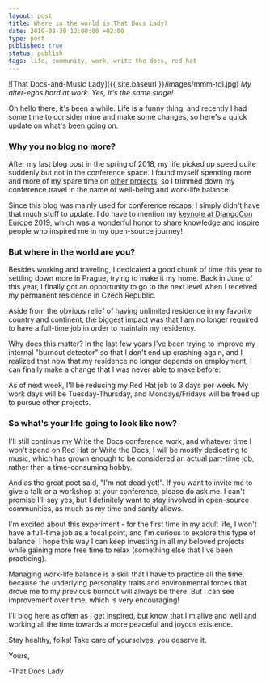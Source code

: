 ```yaml
---
layout: post
title: Where in the world is That Docs Lady?
date: 2019-08-30 12:00:00 +02:00
type: post
published: true
status: publish
tags: life, community, work, write the docs, red hat
---
```


![That Docs-and-Music Lady]({{ site.baseurl }}/images/mmm-tdl.jpg)
_My alter-egos hard at work. Yes, it's the same stage!_

Oh hello there, it's been a while. Life is a funny thing, and recently I had some time to consider mine and make some changes, so here's a quick update on what's been going on.

### Why you no blog no more?

After my last blog post in the spring of 2018, my life picked up speed quite suddenly but not in the conference space. I found myself spending more and more of my spare time on [other projects](http://missmikeymay.com/), so I trimmed down my conference travel in the name of well-being and work-life balance. 

Since this blog was mainly used for conference recaps, I simply didn't have that much stuff to update. I do have to mention my [keynote at DjangoCon Europe 2019](https://2019.djangocon.eu/talks/docs-or-it-didnt-happen-with-qa/), which was a wonderful honor to share knowledge and inspire people who inspired me in my open-source journey!

### But where in the world are you?

Besides working and traveling, I dedicated a good chunk of time this year to settling down more in Prague, trying to make it my home. Back in June of this year, I finally got an opportunity to go to the next level when I received my permanent residence in Czech Republic. 

Aside from the obvious relief of having unlimited residence in my favorite country and continent, the biggest impact was that I am no longer required to have a full-time job in order to maintain my residency. 

Why does this matter? In the last few years I've been trying to improve my internal "burnout detector" so that I don't end up crashing again, and I realized that now that my residence no longer depends on employment, I can finally make a change that I was never able to make before: 

As of next week, I'll be reducing my Red Hat job to 3 days per week. My work days will be Tuesday-Thursday, and Mondays/Fridays will be freed up to pursue other projects.

### So what's your life going to look like now?

I'll still continue my Write the Docs conference work, and whatever time I won't spend on Red Hat or Write the Docs, I will be mostly dedicating to music, which has grown enough to be considered an actual part-time job, rather than a time-consuming hobby.

And as the great poet said, "I'm not dead yet!". If you want to invite me to give a talk or a workshop at your conference, please do ask me. I can't promise I'll say yes, but I definitely want to stay involved in open-source communities, as much as my time and sanity allows. 

I'm excited about this experiment - for the first time in my adult life, I won't have a full-time job as a focal point, and I'm curious to explore this type of balance. I hope this way I can keep investing in all my beloved projects while gaining more free time to relax (something else that I've been practicing). 

Managing work-life balance is a skill that I have to practice all the time, because the underlying personality traits and environmental forces that drove me to my previous burnout will always be there. But I can see improvement over time, which is very encouraging!

I'll blog here as often as I get inspired, but know that I'm alive and well and working all the time towards a more peaceful and joyous existence. 

Stay healthy, folks! Take care of yourselves, you deserve it.

Yours, 

-That Docs Lady


